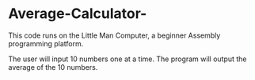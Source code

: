 # Average-Calculator-

This code runs on the Little Man Computer, a beginner Assembly programming platform. 

The user will input 10 numbers one at a time. The program will output the average of the 10 numbers. 
